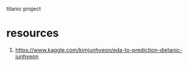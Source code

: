 titanic project

# resources

1. https://www.kaggle.com/kimjunhyeon/eda-to-prediction-dietanic-junhyeon
